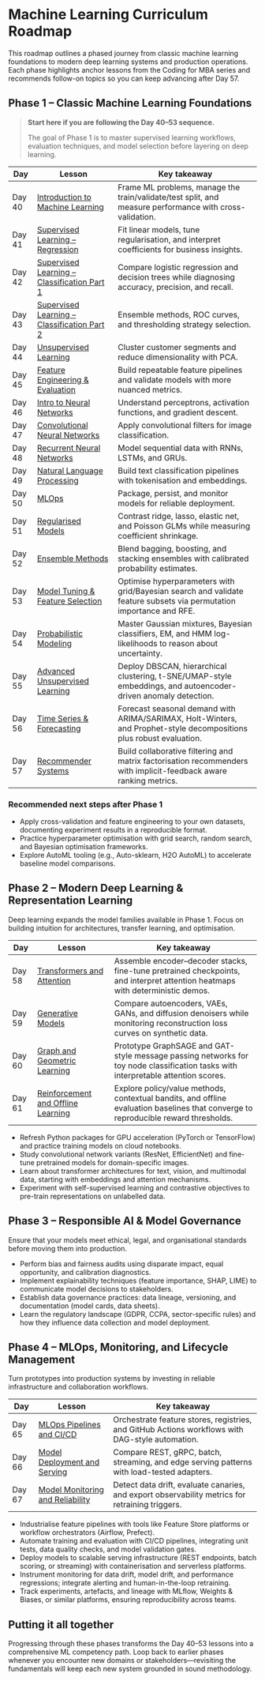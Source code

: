 # Machine Learning Curriculum Roadmap

This roadmap outlines a phased journey from classic machine learning foundations to modern deep learning systems and production operations. Each phase highlights anchor lessons from the Coding for MBA series and recommends follow-on topics so you can keep advancing after Day 57.

## Phase 1 – Classic Machine Learning Foundations

> **Start here if you are following the Day 40–53 sequence.**
>
> The goal of Phase 1 is to master supervised learning workflows, evaluation techniques, and model selection before layering on deep learning.

| Day | Lesson | Key takeaway |
| --- | ------ | ------------ |
| Day 40 | [Introduction to Machine Learning](https://github.com/saint2706/Coding-For-MBA/blob/main/Day_40_Intro_to_ML/README.md) | Frame ML problems, manage the train/validate/test split, and measure performance with cross-validation. |
| Day 41 | [Supervised Learning – Regression](https://github.com/saint2706/Coding-For-MBA/blob/main/Day_41_Supervised_Learning_Regression/README.md) | Fit linear models, tune regularisation, and interpret coefficients for business insights. |
| Day 42 | [Supervised Learning – Classification Part 1](https://github.com/saint2706/Coding-For-MBA/blob/main/Day_42_Supervised_Learning_Classification_Part_1/README.md) | Compare logistic regression and decision trees while diagnosing accuracy, precision, and recall. |
| Day 43 | [Supervised Learning – Classification Part 2](https://github.com/saint2706/Coding-For-MBA/blob/main/Day_43_Supervised_Learning_Classification_Part_2/README.md) | Ensemble methods, ROC curves, and thresholding strategy selection. |
| Day 44 | [Unsupervised Learning](https://github.com/saint2706/Coding-For-MBA/blob/main/Day_44_Unsupervised_Learning/README.md) | Cluster customer segments and reduce dimensionality with PCA. |
| Day 45 | [Feature Engineering & Evaluation](https://github.com/saint2706/Coding-For-MBA/blob/main/Day_45_Feature_Engineering_and_Evaluation/README.md) | Build repeatable feature pipelines and validate models with more nuanced metrics. |
| Day 46 | [Intro to Neural Networks](https://github.com/saint2706/Coding-For-MBA/blob/main/Day_46_Intro_to_Neural_Networks/README.md) | Understand perceptrons, activation functions, and gradient descent. |
| Day 47 | [Convolutional Neural Networks](https://github.com/saint2706/Coding-For-MBA/blob/main/Day_47_Convolutional_Neural_Networks/README.md) | Apply convolutional filters for image classification. |
| Day 48 | [Recurrent Neural Networks](https://github.com/saint2706/Coding-For-MBA/blob/main/Day_48_Recurrent_Neural_Networks/README.md) | Model sequential data with RNNs, LSTMs, and GRUs. |
| Day 49 | [Natural Language Processing](https://github.com/saint2706/Coding-For-MBA/blob/main/Day_49_NLP/README.md) | Build text classification pipelines with tokenisation and embeddings. |
| Day 50 | [MLOps](https://github.com/saint2706/Coding-For-MBA/blob/main/Day_50_MLOps/README.md) | Package, persist, and monitor models for reliable deployment. |
| Day 51 | [Regularised Models](https://github.com/saint2706/Coding-For-MBA/blob/main/Day_51_Regularized_Models/README.md) | Contrast ridge, lasso, elastic net, and Poisson GLMs while measuring coefficient shrinkage. |
| Day 52 | [Ensemble Methods](https://github.com/saint2706/Coding-For-MBA/blob/main/Day_52_Ensemble_Methods/README.md) | Blend bagging, boosting, and stacking ensembles with calibrated probability estimates. |
| Day 53 | [Model Tuning & Feature Selection](https://github.com/saint2706/Coding-For-MBA/blob/main/Day_53_Model_Tuning_and_Feature_Selection/README.md) | Optimise hyperparameters with grid/Bayesian search and validate feature subsets via permutation importance and RFE. |
| Day 54 | [Probabilistic Modeling](https://github.com/saint2706/Coding-For-MBA/blob/main/Day_54_Probabilistic_Modeling/README.md) | Master Gaussian mixtures, Bayesian classifiers, EM, and HMM log-likelihoods to reason about uncertainty. |
| Day 55 | [Advanced Unsupervised Learning](https://github.com/saint2706/Coding-For-MBA/blob/main/Day_55_Advanced_Unsupervised_Learning/README.md) | Deploy DBSCAN, hierarchical clustering, t-SNE/UMAP-style embeddings, and autoencoder-driven anomaly detection. |
| Day 56 | [Time Series & Forecasting](https://github.com/saint2706/Coding-For-MBA/blob/main/Day_56_Time_Series_and_Forecasting/README.md) | Forecast seasonal demand with ARIMA/SARIMAX, Holt-Winters, and Prophet-style decompositions plus robust evaluation. |
| Day 57 | [Recommender Systems](https://github.com/saint2706/Coding-For-MBA/blob/main/Day_57_Recommender_Systems/README.md) | Build collaborative filtering and matrix factorisation recommenders with implicit-feedback aware ranking metrics. |

### Recommended next steps after Phase 1

- Apply cross-validation and feature engineering to your own datasets, documenting experiment results in a reproducible format.
- Practice hyperparameter optimisation with grid search, random search, and Bayesian optimisation frameworks.
- Explore AutoML tooling (e.g., Auto-sklearn, H2O AutoML) to accelerate baseline model comparisons.

## Phase 2 – Modern Deep Learning & Representation Learning

Deep learning expands the model families available in Phase 1. Focus on building intuition for architectures, transfer learning, and optimisation.

| Day | Lesson | Key takeaway |
| --- | ------ | ------------ |
| Day 58 | [Transformers and Attention](https://github.com/saint2706/Coding-For-MBA/blob/main/Day_58_Transformers_and_Attention/README.md) | Assemble encoder–decoder stacks, fine-tune pretrained checkpoints, and interpret attention heatmaps with deterministic demos. |
| Day 59 | [Generative Models](https://github.com/saint2706/Coding-For-MBA/blob/main/Day_59_Generative_Models/README.md) | Compare autoencoders, VAEs, GANs, and diffusion denoisers while monitoring reconstruction loss curves on synthetic data. |
| Day 60 | [Graph and Geometric Learning](https://github.com/saint2706/Coding-For-MBA/blob/main/Day_60_Graph_and_Geometric_Learning/README.md) | Prototype GraphSAGE and GAT-style message passing networks for toy node classification tasks with interpretable attention scores. |
| Day 61 | [Reinforcement and Offline Learning](https://github.com/saint2706/Coding-For-MBA/blob/main/Day_61_Reinforcement_and_Offline_Learning/README.md) | Explore policy/value methods, contextual bandits, and offline evaluation baselines that converge to reproducible reward thresholds. |

- Refresh Python packages for GPU acceleration (PyTorch or TensorFlow) and practice training models on cloud notebooks.
- Study convolutional network variants (ResNet, EfficientNet) and fine-tune pretrained models for domain-specific images.
- Learn about transformer architectures for text, vision, and multimodal data, starting with embeddings and attention mechanisms.
- Experiment with self-supervised learning and contrastive objectives to pre-train representations on unlabelled data.

## Phase 3 – Responsible AI & Model Governance

Ensure that your models meet ethical, legal, and organisational standards before moving them into production.

- Perform bias and fairness audits using disparate impact, equal opportunity, and calibration diagnostics.
- Implement explainability techniques (feature importance, SHAP, LIME) to communicate model decisions to stakeholders.
- Establish data governance practices: data lineage, versioning, and documentation (model cards, data sheets).
- Learn the regulatory landscape (GDPR, CCPA, sector-specific rules) and how they influence data collection and model deployment.

## Phase 4 – MLOps, Monitoring, and Lifecycle Management

Turn prototypes into production systems by investing in reliable infrastructure and collaboration workflows.

| Day | Lesson | Key takeaway |
| --- | ------ | ------------ |
| Day 65 | [MLOps Pipelines and CI/CD](https://github.com/saint2706/Coding-For-MBA/blob/main/Day_65_MLOps_Pipelines_and_CI/README.md) | Orchestrate feature stores, registries, and GitHub Actions workflows with DAG-style automation. |
| Day 66 | [Model Deployment and Serving](https://github.com/saint2706/Coding-For-MBA/blob/main/Day_66_Model_Deployment_and_Serving/README.md) | Compare REST, gRPC, batch, streaming, and edge serving patterns with load-tested adapters. |
| Day 67 | [Model Monitoring and Reliability](https://github.com/saint2706/Coding-For-MBA/blob/main/Day_67_Model_Monitoring_and_Reliability/README.md) | Detect data drift, evaluate canaries, and export observability metrics for retraining triggers. |

- Industrialise feature pipelines with tools like Feature Store platforms or workflow orchestrators (Airflow, Prefect).
- Automate training and evaluation with CI/CD pipelines, integrating unit tests, data quality checks, and model validation gates.
- Deploy models to scalable serving infrastructure (REST endpoints, batch scoring, or streaming) with containerisation and serverless platforms.
- Instrument monitoring for data drift, model drift, and performance regressions; integrate alerting and human-in-the-loop retraining.
- Track experiments, artefacts, and lineage with MLflow, Weights & Biases, or similar platforms, ensuring reproducibility across teams.

## Putting it all together

Progressing through these phases transforms the Day 40–53 lessons into a comprehensive ML competency path. Loop back to earlier phases whenever you encounter new domains or stakeholders—revisiting the fundamentals will keep each new system grounded in sound methodology.
